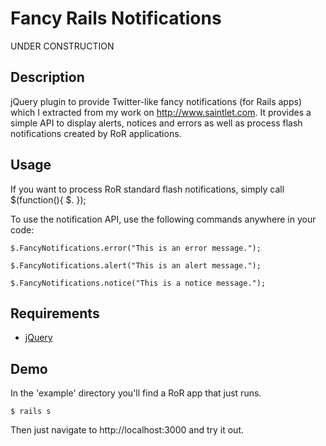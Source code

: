 Fancy Rails Notifications
=======================

UNDER CONSTRUCTION


Description
-----------
jQuery plugin to provide Twitter-like fancy notifications (for Rails apps) which I extracted from my work on http://www.saintlet.com. It provides a simple API to display alerts, notices and errors as well as process flash notifications created by RoR applications.


Usage
----------
If you want to process RoR standard flash notifications, simply call
	$(function(){
		$.
	});


To use the notification API, use the following commands anywhere in your code:

	$.FancyNotifications.error("This is an error message.");

	$.FancyNotifications.alert("This is an alert message.");

	$.FancyNotifications.notice("This is a notice message.");
	
	

Requirements
------------

* [jQuery](http://download.jquery.com)

Demo
----

In the 'example' directory you'll find a RoR app that just runs.

    $ rails s
    
Then just navigate to http://localhost:3000 and try it out.
